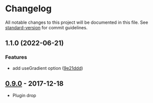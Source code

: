 # Changelog

All notable changes to this project will be documented in this file. See [standard-version](https://github.com/conventional-changelog/standard-version) for commit guidelines.

## 1.1.0 (2022-06-21)


### Features

* add useGradient option ([9e21ddd](https://github.com/Oliv/leaflet-polycolor/commit/9e21ddde77d00465d533802b388138a8ee591247))

## [0.9.0] - 2017-12-18
- Plugin drop

[0.9.0]: https://github.com/Oliv/fade-promise/compare/1.0.0...master
